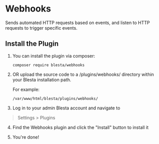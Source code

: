 # Webhooks

Sends automated HTTP requests based on events, and listen to HTTP requests to trigger specific events.

## Install the Plugin

1. You can install the plugin via composer:

    ```
    composer require blesta/webhooks
    ```

2. OR upload the source code to a /plugins/webhooks/ directory within
your Blesta installation path.

    For example:

    ```
    /var/www/html/blesta/plugins/webhooks/
    ```

3. Log in to your admin Blesta account and navigate to
> Settings > Plugins

4. Find the Webhooks plugin and click the "Install" button to install it

5. You're done!

